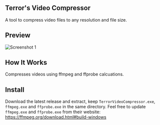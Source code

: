 ## Terror's Video Compressor
A tool to compress video files to any resolution and file size.

## Preview
![Screenshot 1](https://github.com/terrorhub/Terror-Video-Compressor/blob/master/screenshot.png)

## How It Works
Compresses videos using ffmpeg and ffprobe calcuations.

## Install
Download the latest release and extract, keep `TerrorVideoCompressor.exe`, `ffmpeg.exe` and `ffprobe.exe` in the same directory.
Feel free to update `ffmpeg.exe` and `ffprobe.exe` from their website: https://ffmpeg.org/download.html#build-windows

